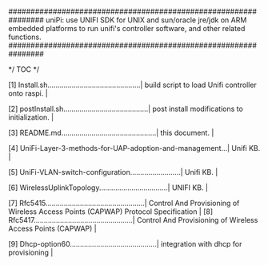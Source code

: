 ################################################################
 uniPi: use UNIFI SDK for UNIX and sun/oracle jre/jdk
        on ARM embedded platforms to run unifi's controller 
        software, and other related functions.
################################################################

*/ TOC */

[1] Install.sh..............................................| build script to load Unifi controller onto raspi. |

[2] postInstall.sh..........................................| post install modifications to initialization. |

[3] README.md...............................................| this document. |

[4] UniFi-Layer-3-methods-for-UAP-adoption-and-management...| Unifi KB. |

[5] UniFi-VLAN-switch-configuration.........................| Unifi KB. |

[6] WirelessUplinkTopology..................................| UNIFI KB. |

[7] Rfc5415.................................................| Control And Provisioning of Wireless Access Points (CAPWAP) 
                                                              Protocol Specification |
[8] Rfc5417.................................................| Control And Provisioning of Wireless Access Points (CAPWAP) |

[9] Dhcp-option60...........................................| integration with dhcp for provisioning |
